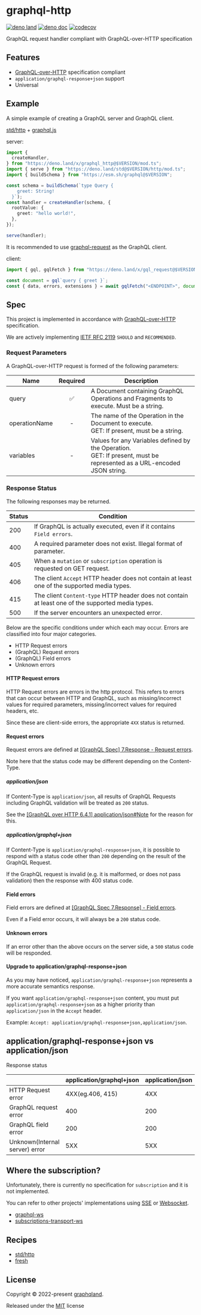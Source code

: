 # graphql-http

[![deno land](http://img.shields.io/badge/available%20on-deno.land/x-lightgrey.svg?logo=deno&labelColor=black&color=black)](https://deno.land/x/graphql_http)
[![deno doc](https://img.shields.io/badge/deno-doc-black)](https://doc.deno.land/https/deno.land/x/graphql_http/mod.ts)
[![codecov](https://codecov.io/gh/TomokiMiyauci/graphql-http/branch/main/graph/badge.svg?token=0Dq5iqtnjw)](https://codecov.io/gh/TomokiMiyauci/graphql-http)

GraphQL request handler compliant with GraphQL-over-HTTP specification

## Features

- [GraphQL-over-HTTP](https://graphql.github.io/graphql-over-http/)
  specification compliant
- `application/graphql-response+json` support
- Universal

## Example

A simple example of creating a GraphQL server and GraphQL client.

[std/http](https://deno.land/std/http) +
[graphql.js](https://github.com/graphql/graphql-js)

server:

```ts
import {
  createHandler,
} from "https://deno.land/x/graphql_http@$VERSION/mod.ts";
import { serve } from "https://deno.land/std@$VERSION/http/mod.ts";
import { buildSchema } from "https://esm.sh/graphql@$VERSION";

const schema = buildSchema(`type Query {
    greet: String!
  }`);
const handler = createHandler(schema, {
  rootValue: {
    greet: "hello world!",
  },
});

serve(handler);
```

It is recommended to use
[graphql-request](https://github.com/graphqland/graphql-request/) as the GraphQL
client.

client:

```ts
import { gql, gqlFetch } from "https://deno.land/x/gql_request@$VERSION/mod.ts";

const document = gql`query { greet }`;
const { data, errors, extensions } = await gqlFetch("<ENDPOINT>", document);
```

## Spec

This project is implemented in accordance with
[GraphQL-over-HTTP](https://graphql.github.io/graphql-over-http/) specification.

We are actively implementing
[IETF RFC 2119](https://datatracker.ietf.org/doc/html/rfc2119) `SHOULD` and
`RECOMMENDED`.

### Request Parameters

A GraphQL-over-HTTP request is formed of the following parameters:

| Name          |      Required      | Description                                                                                                                |
| ------------- | :----------------: | -------------------------------------------------------------------------------------------------------------------------- |
| query         | :white_check_mark: | A Document containing GraphQL Operations and Fragments to execute. Must be a string.                                       |
| operationName |         -          | The name of the Operation in the Document to execute. <br>GET: If present, must be a string.                               |
| variables     |         -          | Values for any Variables defined by the Operation. <br> GET: If present, must be represented as a URL-encoded JSON string. |

### Response Status

The following responses may be returned.

| Status | Condition                                                                                         |
| ------ | ------------------------------------------------------------------------------------------------- |
| 200    | If GraphQL is actually executed, even if it contains `Field errors`.                              |
| 400    | A required parameter does not exist. Illegal format of parameter.                                 |
| 405    | When a `mutation` or `subscription` operation is requested on GET request.                        |
| 406    | The client `Accept` HTTP header does not contain at least one of the supported media types.       |
| 415    | The client `Content-type` HTTP header does not contain at least one of the supported media types. |
| 500    | If the server encounters an unexpected error.                                                     |

Below are the specific conditions under which each may occur. Errors are
classified into four major categories.

- HTTP Request errors
- (GraphQL) Request errors
- (GraphQL) Field errors
- Unknown errors

#### HTTP Request errors

HTTP Request errors are errors in the http protocol. This refers to errors that
can occur between HTTP and GraphQL, such as missing/incorrect values for
required parameters, missing/incorrect values for required headers, etc.

Since these are client-side errors, the appropriate `4XX` status is returned.

#### Request errors

Request errors are defined at
[[GraphQL Spec] 7.Response - Request errors](https://spec.graphql.org/draft/#sec-Errors.Request-errors).

Note here that the status code may be different depending on the Content-Type.

##### application/json

If Content-Type is `application/json`, all results of GraphQL Requests including
GraphQL validation will be treated as `200` status.

See the
[[GraphQL over HTTP 6.4.1] application/json#Note](https://graphql.github.io/graphql-over-http/draft/#note-a7d14)
for the reason for this.

##### application/graphql+json

If Content-Type is `application/graphql-response+json`, it is possible to
respond with a status code other than `200` depending on the result of the
GraphQL Request.

If the GraphQL request is invalid (e.g. it is malformed, or does not pass
validation) then the response with 400 status code.

#### Field errors

Field errors are defined at
[[GraphQL Spec 7.Response] - Field errors](https://spec.graphql.org/draft/#sec-Errors.Field-errors).

Even if a Field error occurs, it will always be a `200` status code.

#### Unknown errors

If an error other than the above occurs on the server side, a `500` status code
will be responded.

#### Upgrade to application/graphql-response+json

As you may have noticed, `application/graphql-response+json` represents a more
accurate semantics response.

If you want `application/graphql-response+json` content, you must put
`application/graphql-response+json` as a higher priority than `application/json`
in the `Accept` header.

Example: `Accept: application/graphql-response+json,application/json`.

## application/graphql-response+json vs application/json

Response status

|                                | application/graphql+json | application/json |
| ------------------------------ | ------------------------ | ---------------- |
| HTTP Request error             | 4XX(eg.406, 415)         | 4XX              |
| GraphQL request error          | 400                      | 200              |
| GraphQL field error            | 200                      | 200              |
| Unknown(Internal server) error | 5XX                      | 5XX              |

## Where the subscription?

Unfortunately, there is currently no specification for `subscription` and it is
not implemented.

You can refer to other projects' implementations using
[SSE](https://developer.mozilla.org/en-US/docs/Web/API/Server-sent_events/Using_server-sent_events)
or [Websocket](https://developer.mozilla.org/en-US/docs/Web/API/Websockets_API).

- [graphql-ws](https://github.com/enisdenjo/graphql-ws)
- [subscriptions-transport-ws](https://github.com/apollographql/subscriptions-transport-ws)

## Recipes

- [std/http](./examples/std_http/README.md)
- [fresh](./examples/fresh/README.md)

## License

Copyright © 2022-present [graphqland](https://github.com/graphqland).

Released under the [MIT](./LICENSE) license
